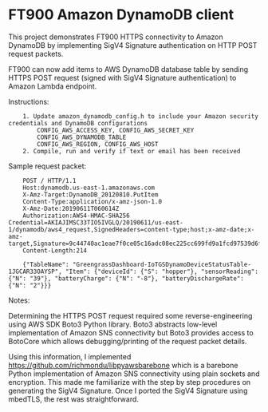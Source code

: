# FT900 Amazon DynamoDB client


This project demonstrates FT900 HTTPS connectivity to Amazon DynamoDB by implementing SigV4 Signature authentication on HTTP POST request packets.


FT900 can now add items to AWS DynamoDB database table by sending HTTPS POST request (signed with SigV4 Signature authentication) to Amazon Lambda endpoint.


Instructions:

        1. Update amazon_dynamodb_config.h to include your Amazon security credentials and DynamoDB configurations
            CONFIG_AWS_ACCESS_KEY, CONFIG_AWS_SECRET_KEY
            CONFIG_AWS_DYNAMODB_TABLE
            CONFIG_AWS_REGION, CONFIG_AWS_HOST
        2. Compile, run and verify if text or email has been received


Sample request packet:

        POST / HTTP/1.1
        Host:dynamodb.us-east-1.amazonaws.com
        X-Amz-Target:DynamoDB_20120810.PutItem
        Content-Type:application/x-amz-json-1.0
        X-Amz-Date:20190611T060614Z
        Authorization:AWS4-HMAC-SHA256 Credential=AKIAJIMSC33TIO5IVGLQ/20190611/us-east-1/dynamodb/aws4_request,SignedHeaders=content-type;host;x-amz-date;x-amz-target,Signature=9c44740ac1eae7f0ce05c16adc08ec225cc699fd9a1fcd97539d6f7c60fe4dfa
        Content-Length:214

        {"TableName": "GreengrassDashboard-IoTGSDynamoDeviceStatusTable-1JGCAR33OAYSP", "Item": {"deviceId": {"S": "hopper"}, "sensorReading": {"N": "39"}, "batteryCharge": {"N": "-8"}, "batteryDischargeRate": {"N": "2"}}}


Notes:

Determining the HTTPS POST request required some reverse-engineering using AWS SDK Boto3 Python library. 
Boto3 abstracts low-level implementation of Amazon SNS connectivity 
but Boto3 provides access to BotoCore which allows debugging/printing of the request packet details. 

Using this information, I implemented https://github.com/richmondu/libpyawsbarebone 
which is a barebone Python implementation of Amazon SNS connectivity using plain sockets and encryption. 
This made me familiarize with the step by step procedures on generating the SigV4 Signature.
Once I ported the SigV4 Signature using mbedTLS, the rest was straightforward. 
